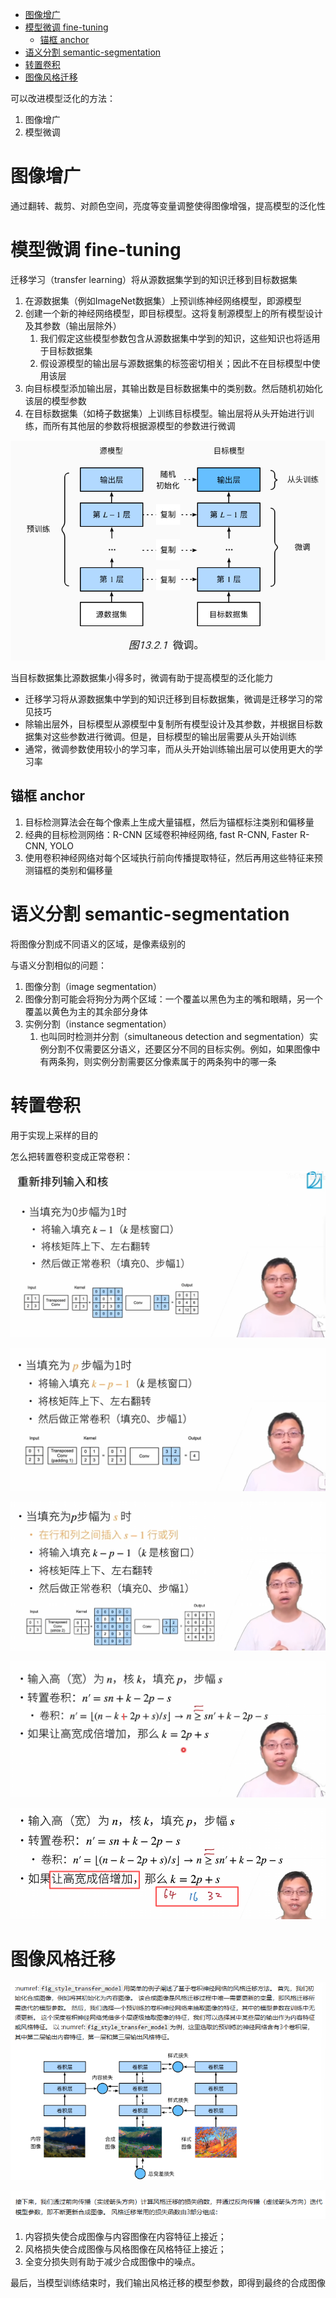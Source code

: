 - [图像增广](#图像增广)
- [模型微调 fine-tuning](#模型微调-fine-tuning)
  - [锚框 anchor](#锚框-anchor)
- [语义分割 semantic-segmentation](#语义分割-semantic-segmentation)
- [转置卷积](#转置卷积)
- [图像风格迁移](#图像风格迁移)

可以改进模型泛化的方法：
1. 图像增广
2. 模型微调

# 图像增广

通过翻转、裁剪、对颜色空间，亮度等变量调整使得图像增强，提高模型的泛化性

# 模型微调 fine-tuning
迁移学习（transfer learning）将从源数据集学到的知识迁移到目标数据集

1. 在源数据集（例如ImageNet数据集）上预训练神经网络模型，即源模型
2. 创建一个新的神经网络模型，即目标模型。这将复制源模型上的所有模型设计及其参数（输出层除外）
   1. 我们假定这些模型参数包含从源数据集中学到的知识，这些知识也将适用于目标数据集
   2. 假设源模型的输出层与源数据集的标签密切相关；因此不在目标模型中使用该层
3. 向目标模型添加输出层，其输出数是目标数据集中的类别数。然后随机初始化该层的模型参数
4. 在目标数据集（如椅子数据集）上训练目标模型。输出层将从头开始进行训练，而所有其他层的参数将根据源模型的参数进行微调

![alt text](image-7.png)

当目标数据集比源数据集小得多时，微调有助于提高模型的泛化能力

- 迁移学习将从源数据集中学到的知识迁移到目标数据集，微调是迁移学习的常见技巧
- 除输出层外，目标模型从源模型中复制所有模型设计及其参数，并根据目标数据集对这些参数进行微调。但是，目标模型的输出层需要从头开始训练
- 通常，微调参数使用较小的学习率，而从头开始训练输出层可以使用更大的学习率

## 锚框 anchor

1. 目标检测算法会在每个像素上生成大量锚框，然后为锚框标注类别和偏移量
2. 经典的目标检测网络：R-CNN 区域卷积神经网络, fast R-CNN, Faster R-CNN, YOLO
3. 使用卷积神经网络对每个区域执行前向传播提取特征，然后再用这些特征来预测锚框的类别和偏移量

# 语义分割 semantic-segmentation

将图像分割成不同语义的区域，是像素级别的

与语义分割相似的问题：
1. 图像分割（image segmentation）
  1. 图像分割可能会将狗分为两个区域：一个覆盖以黑色为主的嘴和眼睛，另一个覆盖以黄色为主的其余部分身体
2. 实例分割（instance segmentation）
   1. 也叫同时检测并分割（simultaneous detection and segmentation）实例分割不仅需要区分语义，还要区分不同的目标实例。例如，如果图像中有两条狗，则实例分割需要区分像素属于的两条狗中的哪一条

# 转置卷积

用于实现上采样的目的

怎么把转置卷积变成正常卷积：

![alt text](image.png)

![alt text](image-1.png)

![alt text](image-2.png)

![alt text](image-3.png)

![alt text](image-4.png)

# 图像风格迁移

![alt text](image-5.png)

![alt text](image-6.png)

1. 内容损失使合成图像与内容图像在内容特征上接近；
2. 风格损失使合成图像与风格图像在风格特征上接近；
3. 全变分损失则有助于减少合成图像中的噪点。

最后，当模型训练结束时，我们输出风格迁移的模型参数，即得到最终的合成图像
